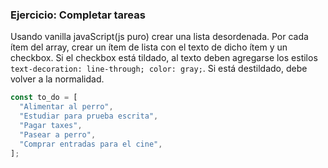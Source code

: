 ### Ejercicio: Completar tareas

Usando vanilla javaScript(js puro) crear una lista desordenada. Por cada ítem del array, crear un ítem de lista con el texto de dicho ítem y un checkbox. Si el checkbox está tildado, al texto deben agregarse los estilos `text-decoration: line-through; color: gray;`. Si está destildado, debe volver a la normalidad.

```js
const to_do = [
  "Alimentar al perro",
  "Estudiar para prueba escrita",
  "Pagar taxes",
  "Pasear a perro",
  "Comprar entradas para el cine",
];
```
